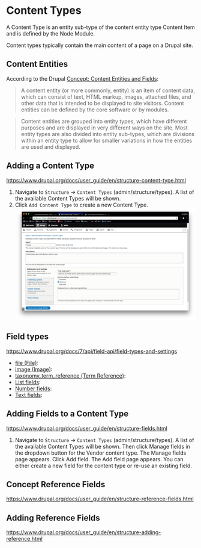 # Content Types

A Content Type is an entity sub-type of the content entity type Content Item and is defined by the Node Module.

Content types typically contain the main content of a page on a Drupal site.

## Content Entities

According to the Drupal [Concept: Content Entities and Fields](https://www.drupal.org/docs/user_guide/en/planning-data-types.html):

> A content entity (or more commonly, entity) is an item of content data, which can consist of text, HTML markup, images, attached files, and other data that is intended to be displayed to site visitors. Content entities can be defined by the core software or by modules.

> Content entities are grouped into entity types, which have different purposes and are displayed in very different ways on the site. Most entity types are also divided into entity sub-types, which are divisions within an entity type to allow for smaller variations in how the entities are used and displayed.

## Adding a Content Type
https://www.drupal.org/docs/user_guide/en/structure-content-type.html
1. Navigate to `Structure` -> `Content Types` (admin/structure/types). A list of the available Content Types will be shown.
2. Click `Add Content Type` to create a new Content Type.
![Add Content Type](images/adding-content-types-1.png "Add Content Type")

## Field types
https://www.drupal.org/docs/7/api/field-api/field-types-and-settings

* [file (File)](http://api.drupal.org/api/drupal/modules%21file%21file.field.inc/function/file_field_info/7):
* [image (Image)](http://api.drupal.org/api/drupal/modules%21image%21image.field.inc/function/image_field_info/7):
* [taxonomy_term_reference (Term Reference)](http://api.drupal.org/api/drupal/modules%21taxonomy%21taxonomy.module/function/taxonomy_field_info/7):
* [List fields](http://api.drupal.org/api/drupal/modules%21field%21modules%21list%21list.module/function/list_field_info/7):
* [Number fields](http://api.drupal.org/api/drupal/modules%21field%21modules%21number%21number.module/function/number_field_info/7):
* [Text fields](http://api.drupal.org/api/drupal/modules%21field%21modules%21text%21text.module/function/text_field_info/7):

## Adding Fields to a Content Type
https://www.drupal.org/docs/user_guide/en/structure-fields.html
1. Navigate to `Structure` -> `Content Types` (admin/structure/types). A list of the available Content Types will be shown.
Then click Manage fields in the dropdown button for the Vendor content type. The Manage fields page appears.
Click Add field. The Add field page appears. You can either create a new field for the content type or re-use an existing field.

## Concept Reference Fields
https://www.drupal.org/docs/user_guide/en/structure-reference-fields.html

## Adding Reference Fields
https://www.drupal.org/docs/user_guide/en/structure-adding-reference.html
